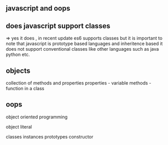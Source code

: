 ##  javascript and oops


## does javascript support classes 

=> yes it does , in recent update es6 supports classes but it is important to note that javascript is prototype based languages and inheritence based it does not support conventional classes like other languages such as java python etc.


## objects 
 collection of methods and properties 
 properties - variable 
 methods - function in a class

## oops

object oriented programming

object literal

classes 
instances 
prototypes
constructor